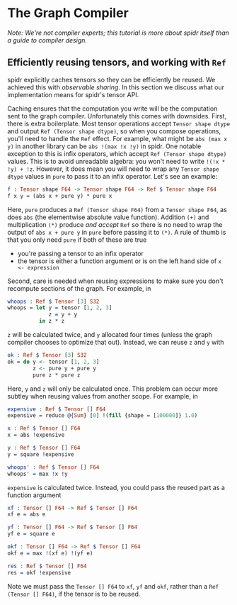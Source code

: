 <!--
Copyright 2023 Joel Berkeley

Licensed under the Apache License, Version 2.0 (the "License");
you may not use this file except in compliance with the License.
You may obtain a copy of the License at

    http://www.apache.org/licenses/LICENSE-2.0

Unless required by applicable law or agreed to in writing, software
distributed under the License is distributed on an "AS IS" BASIS,
WITHOUT WARRANTIES OR CONDITIONS OF ANY KIND, either express or implied.
See the License for the specific language governing permissions and
limitations under the License.
-->
# The Graph Compiler

_Note: We're not compiler experts; this tutorial is more about spidr itself than a guide to compiler design._

## Efficiently reusing tensors, and working with `Ref`

spidr explicitly caches tensors so they can be efficiently be reused. We achieved this with _observable sharing_. In this section we discuss what our implementation means for spidr's tensor API.

Caching ensures that the computation you write will be the computation sent to the graph compiler. Unfortunately this comes with downsides. First, there is extra boilerplate. Most tensor operations accept `Tensor shape dtype` and output `Ref (Tensor shape dtype)`, so when you compose operations, you'll need to handle the `Ref` effect. For example, what might be `abs (max x y)` in another library can be `abs !(max !x !y)` in spidr. One notable exception to this is infix operators, which accept `Ref (Tensor shape dtype)` values. This is to avoid unreadable algebra: you won't need to write `!(!x * !y) + !z`. However, it does mean you will need to wrap any `Tensor shape dtype` values in `pure` to pass it to an infix operator. Let's see an example:
<!-- idris
import Literal
import Tensor
-->
```idris
f : Tensor shape F64 -> Tensor shape F64 -> Ref $ Tensor shape F64
f x y = (abs x + pure y) * pure x
```
Here, `pure` produces a `Ref (Tensor shape F64)` from a `Tensor shape F64`, as does `abs` (the elementwise absolute value function). Addition `(+)` and multiplication `(*)` produce _and accept_ `Ref` so there is no need to wrap the output of `abs x + pure y` in `pure` before passing it to `(*)`. A rule of thumb is that you only need `pure` if both of these are true

* you're passing a tensor to an infix operator
* the tensor is either a function argument or is on the left hand side of `x <- expression`

Second, care is needed when reusing expressions to make sure you don't recompute sections of the graph. For example, in
```idris
whoops : Ref $ Tensor [3] S32
whoops = let y = tensor [1, 2, 3]
             z = y + y
          in z * z
```
`z` will be calculated twice, and `y` allocated four times (unless the graph compiler chooses to optimize that out). Instead, we can reuse `z` and `y` with
```idris
ok : Ref $ Tensor [3] S32
ok = do y <- tensor [1, 2, 3]
        z <- pure y + pure y
        pure z * pure z
```
Here, `y` and `z` will only be calculated once. This problem can occur more subtley when reusing values from another scope. For example, in
```idris
expensive : Ref $ Tensor [] F64
expensive = reduce @{Sum} [0] !(fill {shape = [100000]} 1.0)

x : Ref $ Tensor [] F64
x = abs !expensive

y : Ref $ Tensor [] F64
y = square !expensive

whoops' : Ref $ Tensor [] F64
whoops' = max !x !y
```
`expensive` is calculated twice. Instead, you could pass the reused part as a function argument
```idris
xf : Tensor [] F64 -> Ref $ Tensor [] F64
xf e = abs e

yf : Tensor [] F64 -> Ref $ Tensor [] F64
yf e = square e

okf : Tensor [] F64 -> Ref $ Tensor [] F64
okf e = max !(xf e) !(yf e)

res : Ref $ Tensor [] F64
res = okf !expensive
```
Note we must pass the `Tensor [] F64` to `xf`, `yf` and `okf`, rather than a `Ref (Tensor [] F64)`, if the tensor is to be reused.
